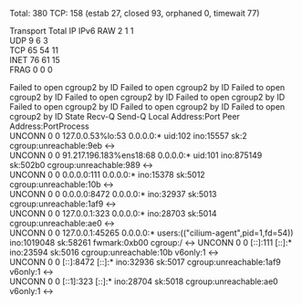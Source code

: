 Total: 380
TCP:   158 (estab 27, closed 93, orphaned 0, timewait 77)

Transport Total     IP        IPv6
RAW	  2         1         1        
UDP	  9         6         3        
TCP	  65        54        11       
INET	  76        61        15       
FRAG	  0         0         0        

Failed to open cgroup2 by ID
Failed to open cgroup2 by ID
Failed to open cgroup2 by ID
Failed to open cgroup2 by ID
Failed to open cgroup2 by ID
Failed to open cgroup2 by ID
Failed to open cgroup2 by ID
Failed to open cgroup2 by ID
State  Recv-Q Send-Q        Local Address:Port  Peer Address:PortProcess                                                                             
UNCONN 0      0             127.0.0.53%lo:53         0.0.0.0:*    uid:102 ino:15557 sk:2 cgroup:unreachable:9eb <->                                  
UNCONN 0      0      91.217.196.183%ens18:68         0.0.0.0:*    uid:101 ino:875149 sk:502b0 cgroup:unreachable:989 <->                             
UNCONN 0      0                   0.0.0.0:111        0.0.0.0:*    ino:15378 sk:5012 cgroup:unreachable:10b <->                                       
UNCONN 0      0                   0.0.0.0:8472       0.0.0.0:*    ino:32937 sk:5013 cgroup:unreachable:1af9 <->                                      
UNCONN 0      0                 127.0.0.1:323        0.0.0.0:*    ino:28703 sk:5014 cgroup:unreachable:ae0 <->                                       
UNCONN 0      0                 127.0.0.1:45265      0.0.0.0:*    users:(("cilium-agent",pid=1,fd=54)) ino:1019048 sk:58261 fwmark:0xb00 cgroup:/ <->
UNCONN 0      0                      [::]:111           [::]:*    ino:23594 sk:5016 cgroup:unreachable:10b v6only:1 <->                              
UNCONN 0      0                      [::]:8472          [::]:*    ino:32936 sk:5017 cgroup:unreachable:1af9 v6only:1 <->                             
UNCONN 0      0                     [::1]:323           [::]:*    ino:28704 sk:5018 cgroup:unreachable:ae0 v6only:1 <->                              
